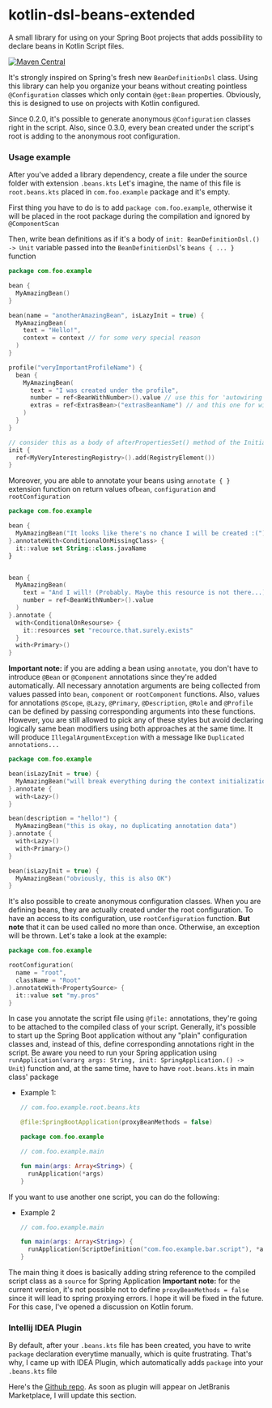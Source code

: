 # kotlin-dsl-beans-extended
A small library for using on your Spring Boot projects that adds possibility to declare beans in Kotlin Script files.

[![Maven Central](https://maven-badges.herokuapp.com/maven-central/io.github.mrvanish97.kbnsext/kotlin-dsl-beans-extended/badge.svg#)](https://maven-badges.herokuapp.com/maven-central/io.github.mrvanish97.kbnsext/kotlin-dsl-beans-extended)

It's strongly inspired on Spring's fresh new `BeanDefinitionDsl` class.
Using this library can help you organize your beans without creating pointless `@Configuration` classes which only contain `@get:Bean` properties.
Obviously, this is designed to use on projects with Kotlin configured.

Since 0.2.0, it's possible to generate anonymous `@Configuration` classes right in the script.
Also, since 0.3.0, every bean created under the script's root is adding to the anonymous root configuration.

### Usage example
After you've added a library dependency, create a file under the source folder with extension `.beans.kts`
Let's imagine, the name of this file is `root.beans.kts` placed in `com.foo.example` package and it's empty.

First thing you have to do is to add `package com.foo.example`, otherwise it will be placed in the root package during the compilation and ignored by `@ComponentScan`

Then, write bean definitions as if it's a body of `init: BeanDefinitionDsl.() -> Unit` variable passed into the `BeanDefinitionDsl`'s `beans { ... }` function

```kotlin
package com.foo.example

bean {
  MyAmazingBean()
}

bean(name = "anotherAmazingBean", isLazyInit = true) {
  MyAmazingBean(
    text = "Hello!",
    context = context // for some very special reason
  )
}

profile("veryImportantProfileName") {
  bean {
    MyAmazingBean(
      text = "I was created under the profile",
      number = ref<BeanWithNumber>().value // use this for 'autowiring'
      extras = ref<ExtrasBean>("extrasBeanName") // and this one for wiring with 'qualifier'
    )
  }
}

// consider this as a body of afterPropertiesSet() method of the InitializingBean interface
init {
  ref<MyVeryInterestingRegistry>().add(RegistryElement())
}
```

Moreover, you are able to annotate your beans using ```annotate { }``` extension function on return values of`bean`, `configuration` and `rootConfiguration`

```kotlin
package com.foo.example

bean {
  MyAmazingBean("It looks like there's no chance I will be created :(")
}.annotateWith<ConditionalOnMissingClass> {   
  it::value set String::class.javaName 
}


bean {
  MyAmazingBean(
    text = "And I will! (Probably. Maybe this resource is not there...)",
    number = ref<BeanWithNumber>().value
  )
}.annotate {
  with<ConditionalOnResourse> {
    it::resources set "recource.that.surely.exists"
  }
  with<Primary>()
}
```

**Important note:** if you are adding a bean using `annotate`, you don't have to introduce `@Bean` or `@Component` annotations since they're added automatically. All necessary annotation arguments are being collected from values passed into `bean`, `component` or `rootComponent` functions.
Also, values for annotations `@Scope`, `@Lazy`, `@Primary`, `@Description`, `@Role` and `@Profile` can be defined by passing corresponding arguments into these functions.
However, you are still allowed to pick any of these styles but avoid declaring logically same bean modifiers using both approaches at the same time.
It will produce `IllegalArgumentException` with a message like `Duplicated annotations...`

```kotlin
package com.foo.example

bean(isLazyInit = true) {
  MyAmazingBean("will break everything during the context initialization")
}.annotate {
  with<Lazy>()
}

bean(description = "hello!") {
  MyAmazingBean("this is okay, no duplicating annotation data")
}.annotate {
  with<Lazy>()
  with<Primary>()
}

bean(isLazyInit = true) {
  MyAmazingBean("obviously, this is also OK")
}

```

It's also possible to create anonymous configuration classes.
When you are defining beans, they are actually created under the root configuration.
To have an access to its configuration, use `rootConfiguration` function.
**But note** that it can be used called no more than once. Otherwise, an exception will be thrown.
Let's take a look at the example:

```kotlin
package com.foo.example

rootConfiguration(
  name = "root",
  className = "Root"
).annotateWith<PropertySource> {
  it::value set "my.pros"
}
```
In case you annotate the script file using `@file:` annotations, they're going to be attached to the compiled class of your script.
Generally, it's possible to start up the Spring Boot application without any "plain" configuration classes and, instead of this, define corresponding annotations right in the script.
Be aware you need to run your Spring application using `runApplication(vararg args: String, init: SpringApplication.() -> Unit`) function and, at the same time, have to have `root.beans.kts` in main class' package
- Example 1:
  ```kotlin
  // com.foo.example.root.beans.kts

  @file:SpringBootApplication(proxyBeanMethods = false) 

  package com.foo.example
  ```
  ```kotlin
  // com.foo.example.main
  
  fun main(args: Array<String>) {
    runApplication(*args)
  }
  ```
If you want to use another one script, you can do the following:  
- Example 2
  ```kotlin
  // com.foo.example.main
  
  fun main(args: Array<String>) {
    runApplication(ScriptDefinition("com.foo.example.bar.script"), *args)
  }
  ```
The main thing it does is basically adding string reference to the compiled script class as a `source` for Spring Application
**Important note:** for the current version, it's not possible not to define `proxyBeanMethods = false` since it will lead to spring proxying errors.
I hope it will be fixed in the future. For this case, I've opened a discussion on Kotlin forum.

### Intellij IDEA Plugin
By default, after your `.beans.kts` file has been created, you have to write `package` declaration everytime manually, which is quite frustrating.
That's why, I came up with IDEA Plugin, which automatically adds `package` into your `.beans.kts` file

Here's the <a href="https://github.com/mrvanish97/kotlin-dsl-beans-extended-plugin">Github repo</a>. As soon as plugin will appear on JetBranis Marketplace, I will update this section.
